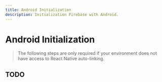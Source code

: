 ```yaml
---
title: Android Initialization
description: Initialization Firebase with Android. 
---
```


# Android Initialization

> The following steps are only required if your environment does not have access to React Native
auto-linking. 

## TODO
